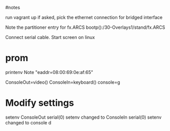 #notes

run vagrant up
if asked, pick the ethernet connection for bridged interface

Note the partitioner entry for fx.ARCS
bootp():/30-Overlays1/stand/fx.ARCS

Connect serial cable.
Start screen on linux

# prom
printenv
Note "eaddr=08:00:69:0e:af:65"

ConsoleOut=video()
ConsoleIn=keyboard()
console=g

# Modify settings
setenv ConsoleOut serial(0)
setenv changed to ConsoleIn serial(0)
setenv changed to console d

